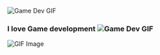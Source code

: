 ![Game Dev GIF](https://www.animatedimages.org/data/media/707/animated-welcome-image-0215.gif)

### I love Game development ![Game Dev GIF](https://www.animatedimages.org/data/media/1629/animated-video-game-image-0002.gif)

![GIF Image](https://tenor.com/en-GB/view/ubisoft-spirale-gif-21346816)
